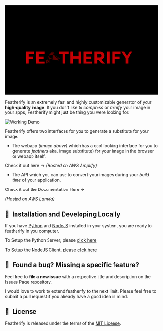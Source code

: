 ![Featherify Logo](./client/public/images/logo_original_uncropped.png)

Featherify is an extremely fast and highly customizable generator of your **high-quality image**. If you don't like to _compress_ or _minify_ your image in your apps, Featherify might just be thing you were looking for.

![Working Demo](./client/public/images/working_demo)

Featherify offers two interfaces for you to generate a substitute for your image.

- The webapp _(image above)_ which has a cool looking interface for you to generate _feathers_(aka. image substitute) for your image in the browser or webapp itself.

Check it out here -> _(Hosted on AWS Amplify)_

- The API which you can use to convert your images during your _build time_ of your application.

Check it out the Documentation Here ->

_(Hosted on AWS Lamda)_

## 🚀&nbsp; Installation and Developing Locally

If you have [Python](https://www.python.org/) and [NodeJS](https://nodejs.org/en/) installed in your system, you are ready to featherify in you computer.

To Setup the Python Server, please [click here](https://github.com/aditya-mitra/featherify/tree/main/server#quickstart)

To Setup the NodeJS Client, please [click here](https://github.com/aditya-mitra/featherify/tree/main/client#quickstart)

## 🤝&nbsp; Found a bug? Missing a specific feature?

Feel free to **file a new issue** with a respective title and description on the [Issues Page](https://github.com/aditya-mitra/featherify/issues) repository.

I would love to work to extend featherify to the next limit. Please feel free to submit a pull request if you already have a good idea in mind.

## 📘&nbsp; License

Featherify is released under the terms of the [MIT License](LICENSE).
